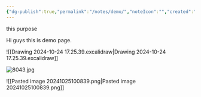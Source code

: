 ```yaml
---
{"dg-publish":true,"permalink":"/notes/demo/","noteIcon":"","created":"2024-10-26T06:49:13.948+05:30","updated":"2024-10-26T06:05:14.271+05:30"}
---
```


this purpose 

Hi guys  this is demo page.

![[Drawing 2024-10-24 17.25.39.excalidraw\|Drawing 2024-10-24 17.25.39.excalidraw]]


![8043.jpg](/img/user/Assets/img/8043.jpg)

![[Pasted image 20241025100839.png\|Pasted image 20241025100839.png]]
